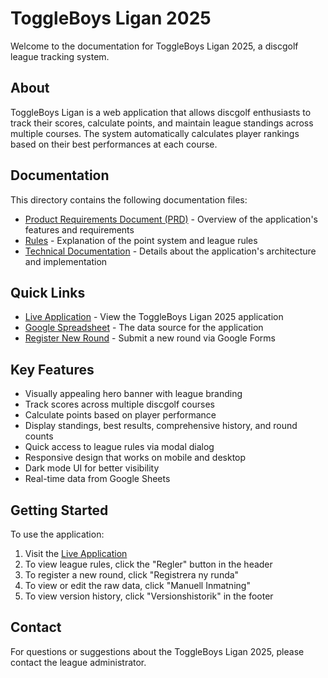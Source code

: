 # ToggleBoys Ligan 2025

Welcome to the documentation for ToggleBoys Ligan 2025, a discgolf league tracking system.

## About

ToggleBoys Ligan is a web application that allows discgolf enthusiasts to track their scores, calculate points, and maintain league standings across multiple courses. The system automatically calculates player rankings based on their best performances at each course.

## Documentation

This directory contains the following documentation files:

- [Product Requirements Document (PRD)](PRD.md) - Overview of the application's features and requirements
- [Rules](Rules.md) - Explanation of the point system and league rules
- [Technical Documentation](TechnicalDocumentation.md) - Details about the application's architecture and implementation

## Quick Links

- [Live Application](../index.html) - View the ToggleBoys Ligan 2025 application
- [Google Spreadsheet](https://docs.google.com/spreadsheets/d/1bw6pXc641nv13V9ECxuwjTPzJq1z3ubpMsTQSVQewVs/edit?usp=sharing) - The data source for the application
- [Register New Round](https://forms.gle/MShZKyWr9vmKfCz68) - Submit a new round via Google Forms

## Key Features

- Visually appealing hero banner with league branding
- Track scores across multiple discgolf courses
- Calculate points based on player performance
- Display standings, best results, comprehensive history, and round counts
- Quick access to league rules via modal dialog
- Responsive design that works on mobile and desktop
- Dark mode UI for better visibility
- Real-time data from Google Sheets

## Getting Started

To use the application:

1. Visit the [Live Application](../index.html)
2. To view league rules, click the "Regler" button in the header
3. To register a new round, click "Registrera ny runda"
4. To view or edit the raw data, click "Manuell Inmatning"
5. To view version history, click "Versionshistorik" in the footer

## Contact

For questions or suggestions about the ToggleBoys Ligan 2025, please contact the league administrator. 